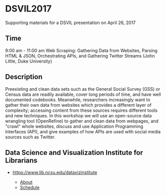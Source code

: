 # DSVIL2017
Supporting materials for a DSVIL presentation on April 26, 2017

## Time
9:00 am - 11:00 am  Web Scraping: Gathering Data from Websites, Parsing HTML & JSON, Orchestrating APIs, and Gathering Twitter Streams (John Little, Duke University)

## Description
Preexisting and clean data sets such as the General Social Survey (GSS) or Census data are readily available, cover long periods of time, and have well documented codebooks. Meanwhile, researchers increasingly want to gather their own data from websites which provides a different layer of complexity; accessing content from these sources requires different tools and new techniques.  In this workshop we will use an open-source data wrangling tool (OpenRefine) to gather and clean data from webpages, and "crawl" whole websites, discuss and use Application Programming Interfaces (API), and give examples of how APIs are used with social media sources such as Twitter.

## Data Science and Visualization Institute for Librarians

- https://www.lib.ncsu.edu/datavizinstitute

    - [About](https://www.lib.ncsu.edu/datavizinstitute/about)
    - [Schedule](https://www.lib.ncsu.edu/datavizinstitute/schedule)

